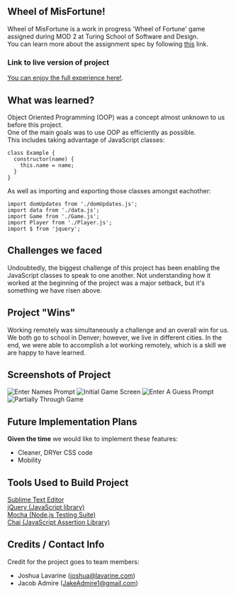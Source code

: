 ## Wheel of MisFortune!
Wheel of MisFortune is a work in progress 'Wheel of Fortune' game assigned during MOD 2 at Turing School of Software and Design.  
You can learn more about the assignment spec by following [this](http://frontend.turing.io/projects/wheel-of-fortune.html) link.

### Link to live version of project
[You can enjoy the full experience here!](https://jakeadmire.github.io/gametime-starter/).

## What was learned?
Object Oriented Programming (OOP) was a concept almost unknown to us before this project.  
One of the main goals was to use OOP as efficiently as possible.  
This includes taking advantage of JavaScript classes:  

    class Example {
      constructor(name) {
        this.name = name;
      }
    }  
As well as importing and exporting those classes amongst eachother:

    import domUpdates from './domUpdates.js';
    import data from './data.js';
    import Game from './Game.js';
    import Player from './Player.js';
    import $ from 'jquery';

## Challenges we faced
Undoubtedly, the biggest challenge of this project has been enabling the JavaScript classes to speak to one another. Not understanding how it worked at the beginning of the project was a major setback, but it's something we have risen above.

## Project "Wins"
Working remotely was simultaneously a challenge and an overall win for us. We both go to school in Denver; however, we live in different cities. In the end, we were able to accomplish a lot working remotely, which is a skill we are happy to have learned.

## Screenshots of Project

  ![Enter Names Prompt](https://user-images.githubusercontent.com/44077214/52512347-9af5e700-2bc1-11e9-96ca-6e180b470606.png)
  ![Initial Game Screen](https://user-images.githubusercontent.com/44077214/52512395-ce387600-2bc1-11e9-9cf7-a3dda1be1020.png")
  ![Enter A Guess Prompt](https://user-images.githubusercontent.com/44077214/52512407-d7294780-2bc1-11e9-9f0d-5d2fef42a095.png)
  ![Partially Through Game](https://user-images.githubusercontent.com/44077214/52512410-dd1f2880-2bc1-11e9-8147-42c2fc93c9d3.png)

## Future Implementation Plans
**Given the time** we would like to implement these features:
- Cleaner, DRYer CSS code
- Mobility

## Tools Used to Build Project
[Sublime Text Editor](https://www.sublimetext.com/)  
[jQuery (JavaScript library)](https://jquery.com/)  
[Mocha (Node.js Testing Suite)](https://mochajs.org/)   
[Chai (JavaScript Assertion Library)](https://www.chaijs.com/)

## Credits / Contact Info
Credit for the project goes to team members:
- Joshua Lavarine (joshua@lavarine.com)
- Jacob Admire (JakeAdmire1@gmail.com)
